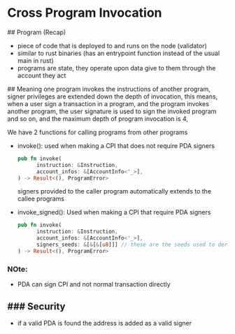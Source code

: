 # Cross Program Invocation


## Program (Recap)
- piece of code that is deployed to and runs on the node (validator)
- similar to rust binaries (has an entrypoint function instead of the usual main in rust)
- programs are state, they operate upon data give to them through the account they act


## Meaning
one program invokes the instructions of another program, signer privileges are extended down the depth of invocation, 
this means, when a user sign a transaction in a program, and the program invokes another program, the user signature is used
to sign the invoked program and so on, and the maximum depth of program invocation is 4, 

We have 2 functions for calling programs from other programs
- invoke(): used when making a CPI that does not require PDA signers
  ```rust
  pub fn invoke(
        instruction: &Instruction,
        account_infos: &[AccountInfo<'_>],
  ) -> Result<(), ProgramError> 
  ```
  signers provided to the caller program automatically extends to the callee programs

- invoke_signed(): Used when making a CPI that require PDA signers
  ```rust
  pub fn invoke(
        instruction: &Instruction,
        account_infos: &[AccountInfo<'_>],
        signers_seeds: &[&[&[u8]]] // these are the seeds used to derive the signers PDA
  ) -> Result<(), ProgramError> 
  ```

### NOte: 
- PDA can sign CPI and not normal transaction directly

### Security
- 
- if a valid PDA is found the address is added as a valid signer
